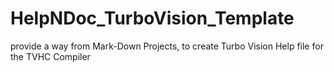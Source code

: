 # HelpNDoc_TurboVision_Template
 provide a way from Mark-Down Projects, to create Turbo Vision Help file for the TVHC Compiler
